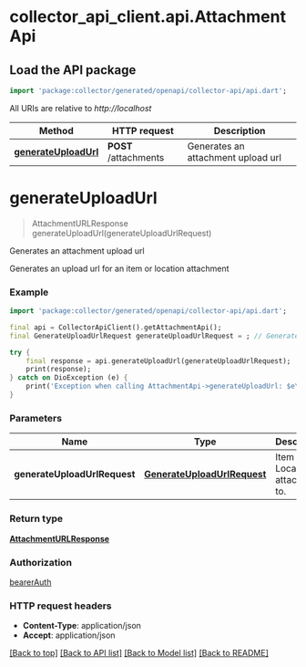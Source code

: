 # collector_api_client.api.AttachmentApi

## Load the API package
```dart
import 'package:collector/generated/openapi/collector-api/api.dart';
```

All URIs are relative to *http://localhost*

Method | HTTP request | Description
------------- | ------------- | -------------
[**generateUploadUrl**](AttachmentApi.md#generateuploadurl) | **POST** /attachments | Generates an attachment upload url


# **generateUploadUrl**
> AttachmentURLResponse generateUploadUrl(generateUploadUrlRequest)

Generates an attachment upload url

Generates an upload url for an item or location attachment

### Example
```dart
import 'package:collector/generated/openapi/collector-api/api.dart';

final api = CollectorApiClient().getAttachmentApi();
final GenerateUploadUrlRequest generateUploadUrlRequest = ; // GenerateUploadUrlRequest | Item or Location to attach a file to.

try {
    final response = api.generateUploadUrl(generateUploadUrlRequest);
    print(response);
} catch on DioException (e) {
    print('Exception when calling AttachmentApi->generateUploadUrl: $e\n');
}
```

### Parameters

Name | Type | Description  | Notes
------------- | ------------- | ------------- | -------------
 **generateUploadUrlRequest** | [**GenerateUploadUrlRequest**](GenerateUploadUrlRequest.md)| Item or Location to attach a file to. | 

### Return type

[**AttachmentURLResponse**](AttachmentURLResponse.md)

### Authorization

[bearerAuth](../README.md#bearerAuth)

### HTTP request headers

 - **Content-Type**: application/json
 - **Accept**: application/json

[[Back to top]](#) [[Back to API list]](../README.md#documentation-for-api-endpoints) [[Back to Model list]](../README.md#documentation-for-models) [[Back to README]](../README.md)

